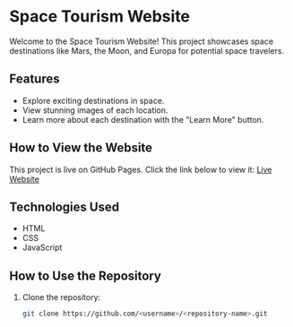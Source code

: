 # Space Tourism Website

Welcome to the Space Tourism Website! This project showcases space destinations like Mars, the Moon, and Europa for potential space travelers.

## Features
- Explore exciting destinations in space.
- View stunning images of each location.
- Learn more about each destination with the "Learn More" button.

## How to View the Website
This project is live on GitHub Pages. Click the link below to view it:
[Live Website](https://<username>.github.io/<repository-name>/)

## Technologies Used
- HTML
- CSS
- JavaScript

## How to Use the Repository
1. Clone the repository:
   ```bash
   git clone https://github.com/<username>/<repository-name>.git
